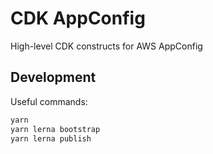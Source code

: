 # CDK AppConfig

High-level CDK constructs for AWS AppConfig

## Development

Useful commands:

```bash
yarn
yarn lerna bootstrap
yarn lerna publish
```
